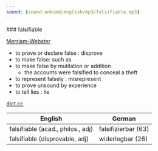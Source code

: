 ```yaml
---
sound: [sound:ankimd/english/mp3/falsifiable.mp3]
---
```


\### falsifiable

[Merriam-Webster](https://www.merriam-webster.com/dictionary/falsifiable)

- to prove or declare false : disprove
- to make false: such as
- to make false by mutilation or addition
    - the accounts were falsified to conceal a theft
- to represent falsely : misrepresent
- to prove unsound by experience
- to tell lies : lie

[dict.cc](https://www.dict.cc/falsifiable)

| English        | German       |
| -------------- | ------------ |
| falsifiable (acad., philos., adj) | falsifizierbar (63) |
| falsifiable (disprovable, adj) | widerlegbar (26) |
